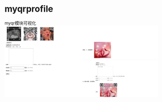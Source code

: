 # myqrprofile
myqr模块可视化
![image](https://github.com/huangzhif/myqrprofile/blob/master/static/eg/test.png)
